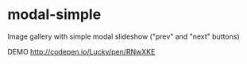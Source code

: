 modal-simple
============

Image gallery with simple modal slideshow ("prev" and "next" buttons)

DEMO http://codepen.io/Lucky/pen/RNwXKE
